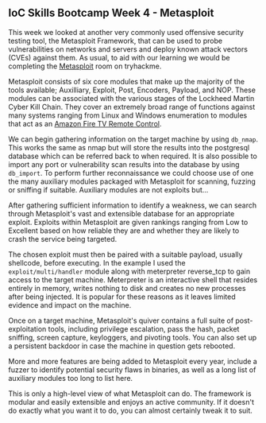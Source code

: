 ## IoC Skills Bootcamp Week 4 - Metasploit

This week we looked at another very commonly used offensive security testing tool, the Metasploit Framework, that can be used to probe vulnerabilities on networks and servers and deploy known attack vectors (CVEs) against them. As usual, to aid with our learning we would be completing the [Metasploit](https://tryhackme.com/room/rpmetasploit) room on tryhackme.

Metasploit consists of six core modules that make up the majority of the tools available; Auxilliary, Exploit, Post, Encoders, Payload, and NOP. These modules can be associated with the various stages of the Lockheed Martin Cyber Kill Chain. They cover an extremely broad range of functions against many systems ranging from Linux and Windows enumeration to modules that act as an [Amazon Fire TV Remote Control](https://www.infosecmatter.com/metasploit-module-library/?mm=auxiliary/admin/firetv/firetv_youtube).

We can begin gathering information on the target machine by using `db_nmap`. This works the same as nmap but will store the results into the postgresql database which can be referred back to when required. It is also possible to import any port or vulnerability scan results into the database by using `db_import`. To perform further reconnaissance we could choose use of one the many auxiliary modules packaged with Metasploit for scanning, fuzzing or sniffing if suitable. Auxiliary modules are not exploits but...

After gathering sufficient information to identify a weakness, we can search through Metasploit's vast and extensible database for an appropriate exploit. Exploits within Metasploit are given rankings ranging from Low to Excellent based on how reliable they are and whether they are likely to crash the service being targeted. 

The chosen exploit must then be paired with a suitable payload, usually shellcode, before executing. In the example I used the `exploit/multi/handler` module along with meterpreter reverse_tcp to gain access to the target machine. Meterpreter is an interactive shell that resides entirely in memory, writes nothing to disk and creates no new processes after being injected. It is popular for these reasons as it leaves limited evidence and impact on the machine.


Once on a target machine, Metasploit's quiver contains a full suite of post-exploitation tools, including privilege escalation, pass the hash, packet sniffing, screen capture, keyloggers, and pivoting tools. You can also set up a persistent backdoor in case the machine in question gets rebooted.

More and more features are being added to Metasploit every year, include a fuzzer to identify potential security flaws in binaries, as well as a long list of auxiliary modules too long to list here.

This is only a high-level view of what Metasploit can do. The framework is modular and easily extensible and enjoys an active community. If it doesn't do exactly what you want it to do, you can almost certainly tweak it to suit.
